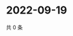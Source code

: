 # 2022-09-19

共 0 条

<!-- BEGIN WEIBO -->
<!-- 最后更新时间 Mon Sep 19 2022 05:15:38 GMT+0800 (China Standard Time) -->

<!-- END WEIBO -->
